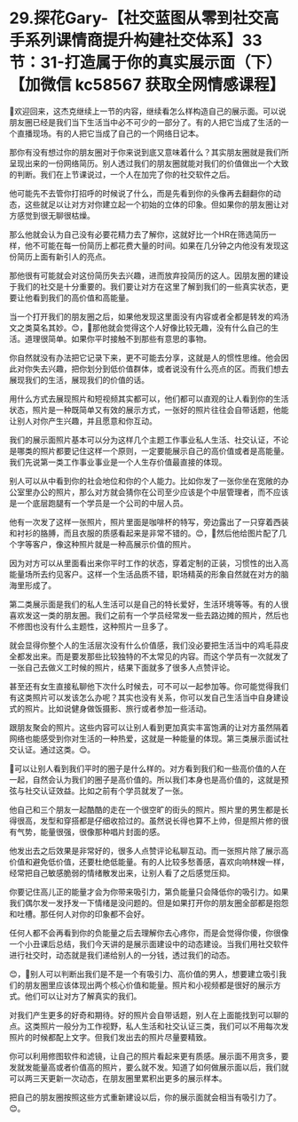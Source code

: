# 29.探花Gary-【社交蓝图从零到社交高手系列课情商提升构建社交体系】33节：31-打造属于你的真实展示面（下）【加微信 kc58567 获取全网情感课程】

🎼欢迎回来，这杰克继续上一节的内容，继续看怎么样构造自己的展示面。可以说朋友圈已经是我们当下生活当中必不可少的一部分了。有的人把它当成了生活的一个直播现场。有的人把它当成了自己的一个网络日记本。

那你有没有想过你的朋友圈对于你来说到底又意味着什么？其实朋友圈就是我们所呈现出来的一份网络简历。别人透过我们的朋友圈就能对我们的价值做出一个大致的判断。我们在上节课说过，一个人在加完了你的社交软件之后。

他可能先不去管你打招呼的时候说了什么，而是先看到你的头像再去翻翻你的动态，这些就足以让对方对你建立起一个初始的立体的印象。但如果你的朋友圈让对方感觉到很无聊很枯燥。

那么他就会认为自己没有必要花精力去了解你，这就好比一个HR在筛选简历一样，他不可能在每一份简历上都花费大量的时间。如果在几分钟之内他没有发现这份简历上面有新引人的亮点。

那他很有可能就会对这份简历失去兴趣，进而放弃投简历的这人。因朋友圈的建设于我们的社交是十分重要的。我们要让对方在这里了解到我们的一些真实状态，更要让他看到我们的高价值和高能量。

当一个打开我们的朋友圈之后，如果他发现这里面没有内容或者全都是转发的鸡汤文之类莫名其妙。😊，🎼那他就会觉得这个人好像比较无趣，没有什么自己的生活。道理很简单。如果你平时接触不到那些有意思的事物。

你自然就没有办法把它记录下来，更不可能去分享，这就是人的惯性思维。他会因此对你失去兴趣，把你划分到低价值群体，或者说没有什么亮点的区。而我们想去展现我们的生活，展现我们的价值的话。

用什么方式去展现照片和短视频其实都可以，他们都可以直观的让人看到你的生活状态，照片是一种既简单又有效的展示方式，一张好的照片往往会自带话题，他能让别人对你产生兴趣，并且愿意和你互动。

我们的展示面照片基本可以分为这样几个主题工作事业私人生活、社交认证，不论是哪类的照片都要记住这样一个原则，一定要能展示自己的高价值或者是高能量。我们先说第一类工作事业事业是一个人生存价值最直接的体现。

别人可以从中看到你的社会地位和你的个人能力。比如你发了一张你坐在宽敞的办公室里办公的照片，那么对方就会猜你在公司至少应该是个中层管理者，而不应该是一个底层跑腿有一个学员是一个公司的中层人员。

他有一次发了这样一张照片，照片里面是咖啡杯的特写，旁边露出了一只穿着西装和衬衫的胳膊，而且衣服的质感看起来是非常不错的。😊，🎼然后他给图片配了几个字等客户，像这种照片就是一种高展示价值的照片。

因为对方可以从里面看出来你平时工作的状态，穿着定制的正装，习惯性的出入高能量场所去约见客户。这样一个生活品质不错，职场精英的形象自然就在对方的脑海里形成了。

第二类展示面是我们的私人生活可以是自己的特长爱好，生活环境等等。有的人很喜欢发这一类的朋友圈。我们之前有一个学员经常发一些去路边摊的照片，然后也不修图也没有什么主题性，这种照片一旦多了。

就会显得你整个人的生活层次没有什么价值感，我们没必要把生活当中的鸡毛蒜皮全都发出来。而是要发那些比较独特的不太常见的内容。而这个学员有一次就发了一张自己去做义工时候的照片，结果下面就多了很多人点赞评论。

甚至还有女生直接私聊他下次什么时候去，可不可以一起参加等。你可能觉得我们有这类照片可以发该怎么办呢？其实也没有关系，你可以发自己生活当中自身建设式的照片。比如说健身做饭摄影、旅行或者参加一些活动。

跟朋友聚会的照片。这些内容可以让别人看到更加真实丰富饱满的让对方虽然隔着网络也能感受到你对生活的一种热爱，这就是一种能量的体现。第三类展示面试社交认证。通过这类。😊。

🎼可以让别人看到我们平时的圈子是什么样的。对方看到我们和一些高价值的人在一起，自然会认为我们的圈子是高价值的。所以我们本身也是高价值的，这就是预弦与社交认证效益。比如之前有个学员就发了一张。

他自己和三个朋友一起酷酷的走在一个很空旷的街头的照片。照片里的男生都是长得很高，发型和穿搭都是仔细收拾过的。虽然说长得也算不上帅，但是照片修的很有气势，能量很强，很像那种唱片封面的感。

他发出去之后效果是非常好的，很多人点赞评论私聊互动。而一张照片除了展示高价值和避免低价值，还要杜绝低能量。有的人比较多愁善感，喜欢向响林嫂一样，经常把自己敏感脆弱的情绪散发出来，让别人看了之后感觉压抑。

你要记住高儿正的能量才会为你带来吸引力，第负能量只会降低你的吸引力。如果我们偶尔发一发抒发一下情绪是没问题的。但是如果打开你的朋友圈全部都是抱怨和吐槽。那任何人对你的印象都不会好。

任何人都不会再看到你的负能量之后去理解你去心疼你，而是会觉得你傻，你很像一个小丑课后总结，我们今天讲的是展示面建设中的动态建设。当我们用社交软件进行社交时，动态就是我们递给别人的一分钱，透过我们的动态。

😊，🎼别人可以判断出我们是不是一个有吸引力、高价值的男人，想要建立吸引我们的朋友圈里应该体现出两个核心价值和能量。照片和小视频都是很好的展示方式。他们可以让对方了解真实的我们。

对我们产生更多的好奇和期待。好的照片会自带话题，别人在上面能找到可以聊的点。这类照片一般分为工作视野，私人生活和社交认证三类，我们可以不用每次发照片的时候都配上文字。但我们发出去的照片尽量要精致。

你可以利用修图软件和滤镜，让自己的照片看起来更有质感。展示面不用贪多，要发就发能量高或者价值高的照片，要么就不发。知道了如何做展示面以后，我们就可以两三天更新一次动态，在朋友圈里累积出更多的展示样本。

把自己的朋友圈按照这些方式重新建设以后，你的展示面就会相当有吸引力了。😊。